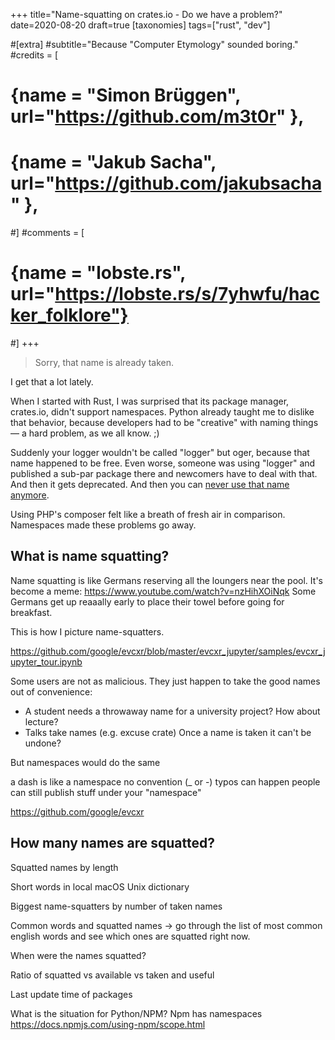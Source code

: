 +++
title="Name-squatting on crates.io - Do we have a problem?"
date=2020-08-20
draft=true
[taxonomies]
tags=["rust", "dev"]

#[extra]
#subtitle="Because \"Computer Etymology\" sounded boring."
#credits = [
#  {name = "Simon Brüggen", url="https://github.com/m3t0r" },
#  {name = "Jakub Sacha", url="https://github.com/jakubsacha" },
#]
#comments = [
#  {name = "lobste.rs", url="https://lobste.rs/s/7yhwfu/hacker_folklore"}
#]
+++

> Sorry, that name is already taken.

I get that a lot lately.

When I started with Rust, I was surprised that its package manager,
crates.io, didn't support namespaces.
Python already taught me to dislike that behavior, because developers had to be "creative" with naming things &mdash; a hard problem, as we all know. ;)

Suddenly your logger wouldn't be called "logger" but oger, because that name happened to be free.
Even worse, someone was using "logger" and published a sub-par package there
and newcomers have to deal with that. And then it gets deprecated. And then you can [never use that name anymore](https://crates.io/users/jsgrant).

Using PHP's composer felt like a breath of fresh air in comparison.
Namespaces made these problems go away.

## What is name squatting?

Name squatting is like Germans reserving all the loungers near the pool.
It's become a meme: https://www.youtube.com/watch?v=nzHihXOiNqk
Some Germans get up reaaally early to place their towel before going for breakfast.

This is how I picture name-squatters.

https://github.com/google/evcxr/blob/master/evcxr_jupyter/samples/evcxr_jupyter_tour.ipynb

Some users are not as malicious. They just happen to take the good names out of convenience:

- A student needs a throwaway name for a university project? How about lecture?
- Talks take names (e.g. excuse crate)
  Once a name is taken it can't be undone?

But namespaces would do the same

a dash is like a namespace
no convention (\_ or -)
typos can happen
people can still publish stuff under your "namespace"

https://github.com/google/evcxr

## How many names are squatted?

Squatted names by length

Short words in local macOS Unix dictionary

Biggest name-squatters by number of taken names

Common words and squatted names -> go through the list of most common english words and see which ones are squatted right now.

When were the names squatted?

Ratio of squatted vs available vs taken and useful

Last update time of packages

What is the situation for Python/NPM?
Npm has namespaces https://docs.npmjs.com/using-npm/scope.html
